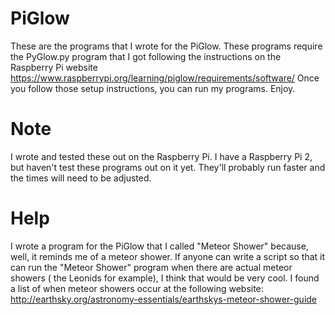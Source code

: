 # PiGlow
These are the programs that I wrote for the PiGlow.
These programs require the PyGlow.py program that I got following the instructions on the Raspberry Pi website
https://www.raspberrypi.org/learning/piglow/requirements/software/
Once you follow those setup instructions, you can run my programs.  Enjoy.

# Note
I wrote and tested these out on the Raspberry Pi. I have a Raspberry Pi 2, but haven't test these programs out on it yet. They'll probably run faster and the times will need to be adjusted.

# Help
I wrote a program for the PiGlow that I called "Meteor Shower" because, well, it reminds me of a meteor shower. If anyone can write a script so that it can run the "Meteor Shower" program when there are actual meteor showers ( the Leonids for example), I think that would be very cool. I found a list of when meteor showers occur at the following website:
http://earthsky.org/astronomy-essentials/earthskys-meteor-shower-guide

